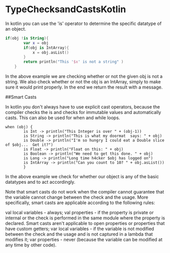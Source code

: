 # TypeChecksandCastsKotlin

In kotlin you can use the 'is' operator to determine the specific datatype of an object.

```kotlin
if(obj !is String){
        var x = obj
        if(obj is IntArray){
            x = obj.asList()
        }
        return println("This '$x' is not a string" )
    }
```

In the above example we are checking whether or not the given obj is not a string. We also check whether or not the obj is an IntArray, simply to make sure it would print properly. In the end we return the result with a message.

##Smart Casts

In kotlin you don't always have to use explicit cast operators, because the compiler checks the is and checks for immutable values and automatically casts. This can also be used for when and while loops.

```
when (obj) {
        is Int -> println("This Integer is over " + (obj-1))
        is String -> println("This is what my doormat  says: " + obj)
        is Double -> println("I'm so hungry I could eat a Double slice of $obj...  Get it?")
        is Float -> println("Float on this: " + obj)
        is Boolean -> println("We need to get this done. " + obj)
        is Long -> println("Long time h4cker $obj has logged on")
        is IntArray -> println("Can you count to 10? " + obj.asList())
        }
```

In the above example we check for whether our object is any of the basic datatypes and to act accordingly.

Note that smart casts do not work when the compiler cannot guarantee that the variable cannot change between the check and the usage. More specifically, smart casts are applicable according to the following rules:

val local variables - always;
val properties - if the property is private or internal or the check is performed in the same module where the property is declared. Smart casts aren't applicable to open properties or properties that have custom getters;
var local variables - if the variable is not modified between the check and the usage and is not captured in a lambda that modifies it;
var properties - never (because the variable can be modified at any time by other code).
